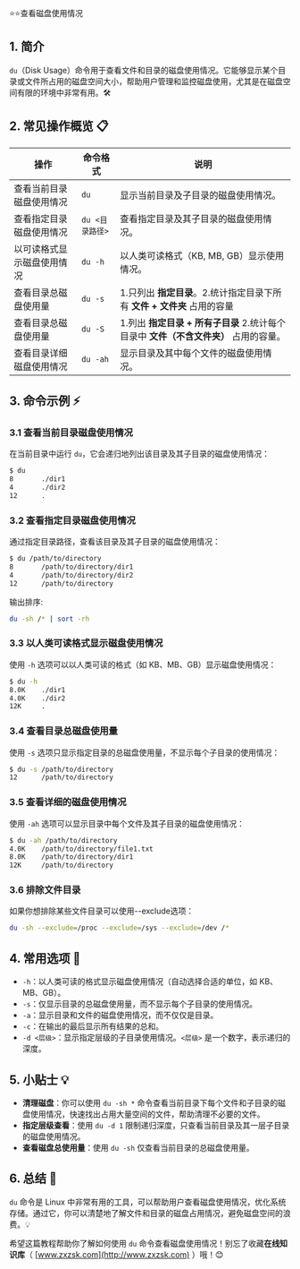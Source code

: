 ⭐⭐查看磁盘使用情况

## 1. 简介

`du`（Disk Usage）命令用于查看文件和目录的磁盘使用情况。它能够显示某个目录或文件所占用的磁盘空间大小，帮助用户管理和监控磁盘使用，尤其是在磁盘空间有限的环境中非常有用。🛠️

## 2. 常见操作概览 📋

| 操作                  | 命令格式                         | 说明                               |
|-----------------------|--------------------------------|------------------------------------|
| 查看当前目录磁盘使用情况 | `du`                           | 显示当前目录及子目录的磁盘使用情况。 |
| 查看指定目录磁盘使用情况 | `du <目录路径>`                | 查看指定目录及其子目录的磁盘使用情况。 |
| 以可读格式显示磁盘使用情况 | `du -h`                        | 以人类可读格式（KB, MB, GB）显示使用情况。 |
| 查看目录总磁盘使用量     | `du -s`                        | 1.只列出 **指定目录**。2.统计指定目录下所有 **文件 + 文件夹** 占用的容量  |
| 查看目录总磁盘使用量     | `du -S`                        | 1.列出 **指定目录 + 所有子目录** 2.统计每个目录中 **文件（不含文件夹）** 占用的容量。   |
| 查看目录详细磁盘使用情况 | `du -ah`                       | 显示目录及其中每个文件的磁盘使用情况。 |

## 3. 命令示例 ⚡

### 3.1 查看当前目录磁盘使用情况

在当前目录中运行 `du`，它会递归地列出该目录及其子目录的磁盘使用情况：

```bash
$ du
8       ./dir1
4       ./dir2
12      .
```

### 3.2 查看指定目录磁盘使用情况

通过指定目录路径，查看该目录及其子目录的磁盘使用情况：

```bash
$ du /path/to/directory
8       /path/to/directory/dir1
4       /path/to/directory/dir2
12      /path/to/directory
```

输出排序:
```bash
du -sh /* | sort -rh
```

### 3.3 以人类可读格式显示磁盘使用情况

使用 `-h` 选项可以以人类可读的格式（如 KB、MB、GB）显示磁盘使用情况：

```bash
$ du -h
8.0K    ./dir1
4.0K    ./dir2
12K     .
```

### 3.4 查看目录总磁盘使用量

使用 `-s` 选项只显示指定目录的总磁盘使用量，不显示每个子目录的使用情况：

```bash
$ du -s /path/to/directory
12      /path/to/directory
```

### 3.5 查看详细的磁盘使用情况

使用 `-ah` 选项可以显示目录中每个文件及其子目录的磁盘使用情况：

```bash
$ du -ah /path/to/directory
4.0K    /path/to/directory/file1.txt
8.0K    /path/to/directory/dir1
12K     /path/to/directory
```

### 3.6 排除文件目录
如果你想排除某些文件目录可以使用--exclude选项：
```bash
du -sh --exclude=/proc --exclude=/sys --exclude=/dev /*
```

## 4. 常用选项 📝

- `-h`：以人类可读的格式显示磁盘使用情况（自动选择合适的单位，如 KB、MB、GB）。
- `-s`：仅显示目录的总磁盘使用量，而不显示每个子目录的使用情况。
- `-a`：显示目录和文件的磁盘使用情况，而不仅仅是目录。
- `-c`：在输出的最后显示所有结果的总和。
- `-d <层级>`：显示指定层级的子目录使用情况。`<层级>` 是一个数字，表示递归的深度。

## 5. 小贴士 💡

- **清理磁盘**：你可以使用 `du -sh *` 命令查看当前目录下每个文件和子目录的磁盘使用情况，快速找出占用大量空间的文件，帮助清理不必要的文件。
- **指定层级查看**：使用 `du -d 1` 限制递归深度，只查看当前目录及其一层子目录的磁盘使用情况。
- **查看磁盘总使用量**：使用 `du -sh` 仅查看当前目录的总磁盘使用量。

## 6. 总结 🎯

`du` 命令是 Linux 中非常有用的工具，可以帮助用户查看磁盘使用情况，优化系统存储。通过它，你可以清楚地了解文件和目录的磁盘占用情况，避免磁盘空间的浪费。💡

希望这篇教程帮助你了解如何使用 `du` 命令查看磁盘使用情况！别忘了收藏**在线知识库**（ [www.zxzsk.com](http://www.zxzsk.com) ）哦！😊